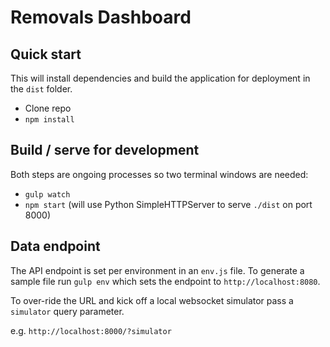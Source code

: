 # Removals Dashboard

## Quick start

This will install dependencies and build the application for deployment in the `dist` folder.

- Clone repo
- `npm install`

## Build / serve for development

Both steps are ongoing processes so two terminal windows are needed:

- `gulp watch`
- `npm start` (will use Python SimpleHTTPServer to serve `./dist` on port 8000)

## Data endpoint

The API endpoint is set per environment in an ```env.js``` file. To generate a sample file run ```gulp env``` which sets the endpoint to ```http://localhost:8080```.

To over-ride the URL and kick off a local websocket simulator pass a ```simulator``` query parameter.

e.g. `http://localhost:8000/?simulator`
